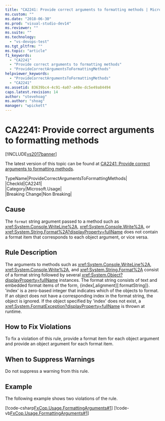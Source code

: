 ```yaml
---
title: "CA2241: Provide correct arguments to formatting methods | Microsoft Docs"
ms.custom: ""
ms.date: "2018-06-30"
ms.prod: "visual-studio-dev14"
ms.reviewer: ""
ms.suite: ""
ms.technology: 
  - "vs-devops-test"
ms.tgt_pltfrm: ""
ms.topic: "article"
f1_keywords: 
  - "CA2241"
  - "Provide correct arguments to formatting methods"
  - "ProvideCorrectArgumentsToFormattingMethods"
helpviewer_keywords: 
  - "ProvideCorrectArgumentsToFormattingMethods"
  - "CA2241"
ms.assetid: 83639bc4-4c91-4a07-a40e-dc5e49a84494
caps.latest.revision: 14
author: "stevehoag"
ms.author: "shoag"
manager: "wpickett"
---
```

# CA2241: Provide correct arguments to formatting methods
[!INCLUDE[vs2017banner](../includes/vs2017banner.md)]

The latest version of this topic can be found at [CA2241: Provide correct arguments to formatting methods](https://docs.microsoft.com/visualstudio/code-quality/ca2241-provide-correct-arguments-to-formatting-methods).  
  
TypeName|ProvideCorrectArgumentsToFormattingMethods|  
|CheckId|CA2241|  
|Category|Microsoft.Usage|  
|Breaking Change|Non Breaking|  
  
## Cause  
 The `format` string argument passed to a method such as <xref:System.Console.WriteLine%2A>,  <xref:System.Console.Write%2A>, or  <xref:System.String.Format%2A?displayProperty=fullName> does not contain a format item that corresponds to each object argument, or vice versa.  
  
## Rule Description  
 The arguments to methods such as <xref:System.Console.WriteLine%2A>, <xref:System.Console.Write%2A>, and <xref:System.String.Format%2A> consist of a format string followed by several <xref:System.Object?displayProperty=fullName> instances. The format string consists of text and embedded format items of the form, {index[,alignment][:formatString]}. 'index' is a zero-based integer that indicates which of the objects to format. If an object does not have a corresponding index in the format string, the object is ignored. If the object specified by 'index' does not exist, a <xref:System.FormatException?displayProperty=fullName> is thrown at runtime.  
  
## How to Fix Violations  
 To fix a violation of this rule, provide a format item for each object argument and provide an object argument for each format item.  
  
## When to Suppress Warnings  
 Do not suppress a warning from this rule.  
  
## Example  
 The following example shows two violations of the rule.  
  
 [!code-csharp[FxCop.Usage.FormattingArguments#1](../snippets/csharp/VS_Snippets_CodeAnalysis/FxCop.Usage.FormattingArguments/cs/FxCop.Usage.FormattingArguments.cs#1)]
 [!code-vb[FxCop.Usage.FormattingArguments#1](../snippets/visualbasic/VS_Snippets_CodeAnalysis/FxCop.Usage.FormattingArguments/vb/FxCop.Usage.FormattingArguments.vb#1)]



